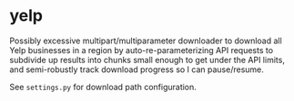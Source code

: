 # yelp

Possibly excessive multipart/multiparameter downloader to download all Yelp
businesses in a region by auto-re-parameterizing API requests to subdivide up
results into chunks small enough to get under the API limits, and
semi-robustly track download progress so I can pause/resume.

See `settings.py` for download path configuration.
